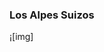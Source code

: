 ### Los Alpes Suizos 

<!--
**ELALEPH99/ELALEPH99** is a ✨ _special_ ✨ repository because its `README.md` (this file) appears on your GitHub profile.

Here are some ideas to get you started:

- 🔭 I’m currently working on 
- 🌱 I’m currently learning about 
- 👯 I’m looking to collaborate on 
- 🤔 I’m looking for help with 
- 💬 Ask me about your 
- 📫 How to reach me: 
- 😄 Pronouns: 
- ⚡ Fun fact: 
-->

¡[img]  



